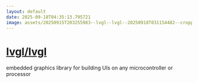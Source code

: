 ```yaml
---
layout: default
date: 2025-09-18T04:35:13.795721
image: assets/20250915T203255983--lvgl--lvgl--20250918T031154482--cropped.png
---
```


# [lvgl/lvgl](https://github.com/lvgl/lvgl)

embedded graphics library for building UIs on any microcontroller or processor
